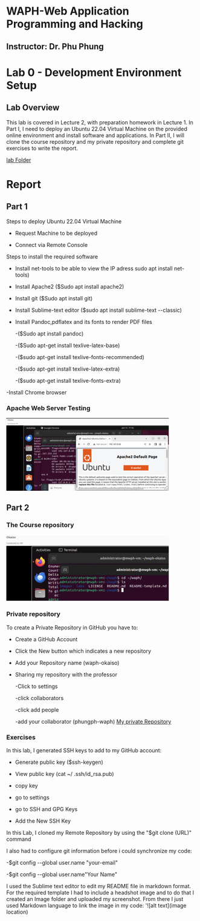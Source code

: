 # WAPH-Web Application Programming and Hacking

## Instructor: Dr. Phu Phung

# Lab 0 - Development Environment Setup

## Lab Overview

This lab is covered in Lecture 2, with preparation homework in Lecture 1. In Part I, I need to deploy an Ubuntu 22.04 Virtual Machine on the provided online environment and install software and applications. In Part II, I will clone the course repository and my private repository and complete git exercises to write the report. 

[lab Folder](https://github.com/Sethoka1/waph-okaiso/tree/9a482a0547bf8c856ce2cb9f2a4811e72159f0f5/labs/lab0)

# Report

## Part 1
Steps to deploy Ubuntu 22.04 Virtual Machine

 - Request Machine to be deployed
   
 - Connect via Remote Console
   
Steps to install the required software

 - Install net-tools to be able to view the IP adress sudo apt install net-tools)
   
 - Install Apache2 ($Sudo apt install apache2)
   
 - Install git ($Sudo apt install git)
   
 - Install Sublime-text editor ($sudo apt install sublime-text --classic)
   
 - Install Pandoc,pdflatex and its fonts to render PDF files
   
    -($Sudo apt install pandoc)
   
    -($Sudo apt-get install texlive-latex-base)
   
    -($sudo apt-get install texlive-fonts-recommended)
   
    -($sudo apt-get install texlive-latex-extra)
   
    -($sudo apt-get install texlive-fonts-extra)
   
 -Install Chrome browser

### Apache Web Server Testing

![Apache image](Images/Apache.jpg)

## Part 2

### The Course repository
 
![courserepo](Images/courserepo.jpg) 

### Private repository
To create a Private Repository in GitHub you have to:

 - Create a GitHub Account
   
 - Click the New button which indicates a new repository
   
 - Add your Repository name (waph-okaiso)
   
 - Sharing my repository with the professor
   
    -Click to settings
   
    -click collaborators
   
    -click add people
   
    -add your collaborator (phungph-waph)
   [My private Repository](https://github.com/Sethoka1/waph-okaiso.git)

### Exercises
In this lab, I generated SSH keys to add to my GitHub account:

  - Generate public key ($ssh-keygen)
    
  - View public key (cat ~/ .ssh/id_rsa.pub)

  - copy key
    
  - go to settings
    
  - go to SSH and GPG Keys
    
  - Add the New SSH Key

In this Lab, I cloned my Remote Repository by using the "$git clone (URL)" command

I also had to configure git information before i could synchronize my code:

 -$git config --global user.name "your-email"
 
 -$git config --global user.name"Your Name"

 I used the Sublime text editor to edit my README file in markdown format.
 For the required template I had to include a headshot image and to do that I created an Image folder and uploaded my screenshot. From there I just used Markdown language to link the image in my code: '![alt text](image location)
 

   

  



 
